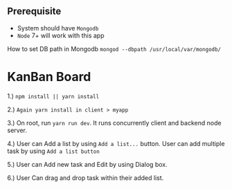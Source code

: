 

## Prerequisite

- System should have `Mongodb`
- `Node` 7+ will work with this app


How to set DB path in Mongodb
`mongod --dbpath /usr/local/var/mongodb/`

# KanBan Board

1.) `npm install || yarn install`

2.) `Again yarn install in client > myapp`

3.) On root, run `yarn run dev`. It runs concurrently client and backend node server. 

4.) User can Add a list by using `Add a list...` button. User can add multiple task by using `Add a list button`

5.) User can Add new task and Edit by using Dialog box.

6.) User Can drag and drop task within their added list.